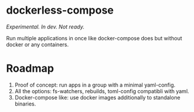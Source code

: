 # dockerless-compose

*Experimental. In dev. Not ready.*

Run multiple applications in once like docker-compose does but without docker or any containers.

# Roadmap

1. Proof of concept: run apps in a group with a minimal yaml-config.
2. All the options: fs-watchers, rebuilds, toml-config compatibli with yaml.
3. Docker-compose like: use docker images additionally to standalone binaries.
